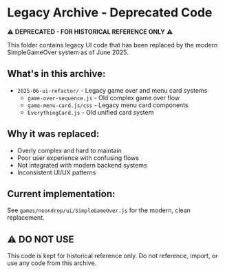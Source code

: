 # Legacy Archive - Deprecated Code

⚠️ **DEPRECATED - FOR HISTORICAL REFERENCE ONLY** ⚠️

This folder contains legacy UI code that has been replaced by the modern SimpleGameOver system as of June 2025.

## What's in this archive:
- `2025-06-ui-refactor/` - Legacy game over and menu card systems
  - `game-over-sequence.js` - Old complex game over flow
  - `game-menu-card.js/css` - Legacy menu card components
  - `EverythingCard.js` - Old unified card system

## Why it was replaced:
- Overly complex and hard to maintain
- Poor user experience with confusing flows
- Not integrated with modern backend systems
- Inconsistent UI/UX patterns

## Current implementation:
See `games/neondrop/ui/SimpleGameOver.js` for the modern, clean replacement.

## ⚠️ DO NOT USE
This code is kept for historical reference only. Do not reference, import, or use any code from this archive.
